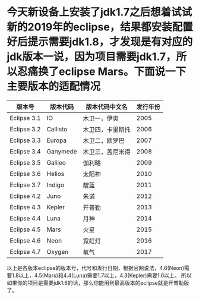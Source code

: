 # 今天新设备上安装了jdk1.7之后想着试试新的2019年的eclipse，结果都安装配置好后提示需要jdk1.8，才发现是有对应的jdk版本一说，因为项目需要jdk1.7，所以忍痛换了eclipse Mars。下面说一下主要版本的适配情况  

| 版本号      | 版本代码 | 版本代码中文名   | 发行年份 |
| ----------- | -------- | ---------------- | -------- |
| Eclipse 3.1 | IO       | 木卫一，伊奥     | 2005     |
| Eclipse 3.2 | Callisto | 木卫四，卡里斯托 | 2006     |
| Eclipse 3.3 | Europa   | 木卫二，欧罗巴   | 2007     |
| Eclipse 3.4 | Ganymede | 木卫三，盖尼米得 | 2008     |
| Eclipse 3.5 | Galileo  | 伽利略           | 2009     |
| Eclipse 3.6 | Helios   | 太阳神           | 2010     |
| Eclipse 3.7 | Indigo   | 靛蓝             | 2011     |
| Eclipse 4.2 | Juno     | 朱诺             | 2012     |
| Eclipse 4.3 | Kepler   | 开普勒           | 2013     |
| Eclipse 4.4 | Luna     | 月神             | 2014     |
| Eclipse 4.5 | Mars     | 火星             | 2015     |
| Eclipse 4.6 | Neon     | 霓虹灯           | 2016     |
| Eclipse 4.7 | Oxygen   | 氧气             | 2017     |  

以上是各版本eclipse的版本号，代号和发行日期，根据官网说法，4.6(Neon)需要1.8以上，4.5(Mars)和4.4(Luna)需要1.7以上，4.3(Kepler)需要1.6以上。
所以如果你的项目是需要jdk1.6的话，那么你能用到最高版本的eclipse就是开普勒版了。
